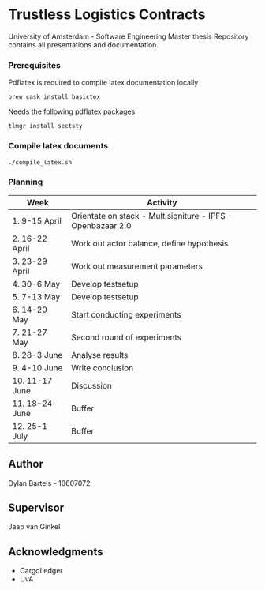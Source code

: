 # Trustless Logistics Contracts

University of Amsterdam - Software Engineering Master thesis
Repository contains all presentations and documentation.

### Prerequisites

Pdflatex is required to compile latex documentation locally

```
brew cask install basictex
```

Needs the following pdflatex packages

```
tlmgr install sectsty
```

### Compile latex documents

```
./compile_latex.sh
```

### Planning

| Week           | Activity                                                    |
|----------------|-------------------------------------------------------------|
| 1. 9-15 April  | Orientate on stack - Multisigniture - IPFS - Openbazaar 2.0 |
| 2. 16-22 April | Work out actor balance, define hypothesis                   |
| 3. 23-29 April | Work out measurement parameters                             |
| 4. 30-6 May    | Develop testsetup                                           |
| 5. 7-13 May    | Develop testsetup                                           |
| 6. 14-20 May   | Start conducting experiments                                |
| 7. 21-27 May   | Second round of experiments                                 |
| 8. 28-3 June   | Analyse results                                             |
| 9. 4-10 June   | Write conclusion                                            |
| 10. 11-17 June | Discussion                                                  |
| 11. 18-24 June | Buffer                                                      |
| 12. 25-1 July  | Buffer                                                      |

## Author

Dylan Bartels - 10607072

## Supervisor

Jaap van Ginkel

## Acknowledgments

* CargoLedger
* UvA
